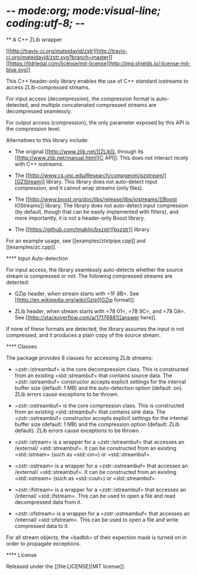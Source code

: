 # -*- mode:org; mode:visual-line; coding:utf-8; -*-

** A C++ ZLib wrapper

[[http://travis-ci.org/mateidavid/zstr][http://travis-ci.org/mateidavid/zstr.svg?branch=master]] [[https://tldrlegal.com/license/mit-license][http://img.shields.io/:license-mit-blue.svg]]

This C++ header-only library enables the use of C++ standard iostreams to access ZLib-compressed streams.

For input access (decompression), the compression format is auto-detected, and multiple concatenated compressed streams are decompressed seamlessly.

For output access (compression), the only parameter exposed by this API is the compression level.

Alternatives to this library include:

- The original [[http://www.zlib.net/][ZLib]], through its [[http://www.zlib.net/manual.html][C API]]. This does not interact nicely with C++ iostreams.

- The [[http://www.cs.unc.edu/Research/compgeom/gzstream/][GZStream]] library. This library does not auto-detect input compression, and it cannot wrap streams (only files).

- The [[http://www.boost.org/doc/libs/release/libs/iostreams/][Boost IOStreams]] library. The library does not auto-detect input compression (by default, though that can be easily implemented with filters), and more importantly, it is not a header-only Boost library.

- The [[https://github.com/tmaklin/bxzstr][bxzstr]] library.

For an example usage, see [[examples/ztxtpipe.cpp]] and [[examples/zc.cpp]].

**** Input Auto-detection

For input access, the library seamlessly auto-detects whether the source stream is compressed or not. The following compressed streams are detected:

- GZip header, when stream starts with =1F 8B=. See [[http://en.wikipedia.org/wiki/Gzip][GZip format]].

- ZLib header, when stream starts with =78 01=, =78 9C=, and =78 DA=. See [[http://stackoverflow.com/a/17176881][answer here]].

If none of these formats are detected, the library assumes the input is not compressed, and it produces a plain copy of the source stream.

**** Classes

The package provides 6 classes for accessing ZLib streams:

- =zstr::istreambuf= is the core decompression class. This is constructed from an existing =std::streambuf= that contains source data. The =zstr::istreambuf= constructor accepts explicit settings for the internal buffer size (default: 1 MB) and the auto-detection option (default: on). ZLib errors cause exceptions to be thrown.

- =zstr::ostreambuf= is the core compression class. This is constructed from an existing =std::streambuf= that contains sink data. The =zstr::ostreambuf= constructor accepts explicit settings for the internal buffer size (default: 1 MB) and the compression option (default: ZLib default). ZLib errors cause exceptions to be thrown.

- =zstr::istream= is a wrapper for a =zstr::istreambuf= that accesses an /external/ =std::streambuf=. It can be constructed from an existing =std::istream= (such as =std::cin=) or =std::streambuf=.

- =zstr::ostream= is a wrapper for a =zstr::ostreambuf= that accesses an /external/ =std::streambuf=. It can be constructed from an existing =std::ostream= (such as =std::cout=) or =std::streambuf=.

- =zstr::ifstream= is a wrapper for a =zstr::istreambuf= that accesses an /internal/ =std::ifstream=. This can be used to open a file and read decompressed data from it.

- =zstr::ofstream= is a wrapper for a =zstr::ostreambuf= that accesses an /internal/ =std::ofstream=. This can be used to open a file and write compressed data to it.

For all stream objects, the =badbit= of their expection mask is turned on in order to propagate exceptions.

**** License

Released under the [[file:LICENSE][MIT license]].

